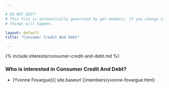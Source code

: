 ```yaml
---

# DO NOT EDIT!
# This file is automatically generated by get-members. If you change it, bad
# things will happen.

layout: default
title: "Consumer Credit And Debt"

---
```


{% include interests/consumer-credit-and-debt.md %}

### Who is interested in Consumer Credit And Debt?


* [Yvonne Fovargue]({ site.baseurl }}members/yvonne-fovargue.html)
